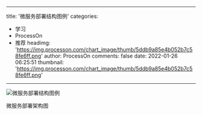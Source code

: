 
---
title: '微服务部署结构图例'
categories: 
 - 学习
 - ProcessOn
 - 推荐
headimg: 'https://img.processon.com/chart_image/thumb/5ddb9a85e4b052b7c58fe6ff.png'
author: ProcessOn
comments: false
date: 2022-01-26 06:25:51
thumbnail: 'https://img.processon.com/chart_image/thumb/5ddb9a85e4b052b7c58fe6ff.png'
---

<div>   
<img class="thumb" alt="微服务部署结构图例" src="https://img.processon.com/chart_image/thumb/5ddb9a85e4b052b7c58fe6ff.png" referrerpolicy="no-referrer">
<p>微服务部署架构图</p>  
</div>
            
